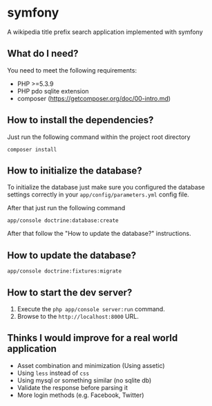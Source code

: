 symfony
=======

A wikipedia title prefix search application implemented with symfony


What do I need?
---------------

You need to meet the following requirements:

* PHP >=5.3.9
* PHP pdo sqlite extension
* composer (https://getcomposer.org/doc/00-intro.md)


How to install the dependencies?
--------------------------------

Just run the following command within the project root directory

`composer install`


How to initialize the database?
-------------------------------

To initialize the database just make sure you configured the database settings correctly 
in your `app/config/parameters.yml` config file.

After that just run the following command

`app/console doctrine:database:create`

After that follow the "How to update the database?" instructions.


How to update the database?
---------------------------

`app/console doctrine:fixtures:migrate`



How to start the dev server?
----------------------------

1. Execute the `php app/console server:run` command.
1. Browse to the `http://localhost:8000` URL.


Thinks I would improve for a real world application
---------------------------------------------------

* Asset combination and minimization (Using assetic)
* Using `less` instead of `css`
* Using mysql or something similar (no sqlite db)
* Validate the response before parsing it
* More login methods (e.g. Facebook, Twitter)
